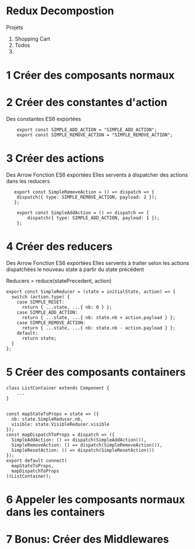 # Redux Decompostion

Projets

1.  Shopping Cart
2.  Todos
3.

# 1 Créer des composants normaux

# 2 Créer des constantes d'action

Des constantes ES6 exportées

```
    export const SIMPLE_ADD_ACTION = "SIMPLE_ADD_ACTION";
    export const SIMPLE_REMOVE_ACTION = "SIMPLE_REMOVE_ACTION";
```

# 3 Créer des actions

Des Arrow Fonction ES6 exportées
Elles servents à dispatcher des actions dans les reducers

```
   export const SimpleRemoveAction = () => dispatch => {
    dispatch({ type: SIMPLE_REMOVE_ACTION, payload: 2 });
   };

    export const SimpleAddAction = () => dispatch => {
        dispatch({ type: SIMPLE_ADD_ACTION, payload: 1 });
    };
```

# 4 Créer des reducers

Des Arrow Fonction ES6 exportées
Elles servents à traiter selon les actions dispatchées le nouveau state à partir du state précédent

Reducers = reduce(statePrecedent, action)

```
export const SimpleReducer = (state = initialState, action) => {
  switch (action.type) {
    case SIMPLE_RESET:
      return { ...state, ...{ nb: 0 } };
    case SIMPLE_ADD_ACTION:
      return { ...state, ...{ nb: state.nb + action.payload } };
    case SIMPLE_REMOVE_ACTION:
      return { ...state, ...{ nb: state.nb - action.payload } };
    default:
      return state;
  }
};
```

# 5 Créer des composants containers

```
class ListContainer extends Component {
    ...
}


const mapStateToProps = state => ({
  nb: state.SimpleReducer.nb,
  visible: state.VisibleReducer.visible
});
const mapDispatchToProps = dispatch => ({
  SimpleAddAction: () => dispatch(SimpleAddAction()),
  SimpleRemoveAction: () => dispatch(SimpleRemoveAction()),
  SimpleResetAction: () => dispatch(SimpleResetAction())
});
export default connect(
  mapStateToProps,
  mapDispatchToProps
)(ListContainer);
```

# 6 Appeler les composants normaux dans les containers

# 7 Bonus: Créer des Middlewares

```

```
